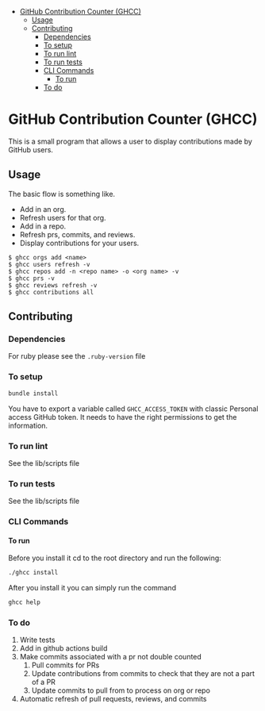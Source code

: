 <!-- TOC -->
* [GitHub Contribution Counter (GHCC)](#github-contribution-counter-ghcc)
  * [Usage](#usage)
  * [Contributing](#contributing)
    * [Dependencies](#dependencies)
    * [To setup](#to-setup)
    * [To run lint](#to-run-lint)
    * [To run tests](#to-run-tests)
    * [CLI Commands](#cli-commands)
      * [To run](#to-run)
    * [To do](#to-do)
<!-- TOC -->

# GitHub Contribution Counter (GHCC)
This is a small program that allows a user to display contributions made by GitHub users.

## Usage
The basic flow is something like.
- Add in an org.
- Refresh users for that org.
- Add in a repo.
- Refresh prs, commits, and reviews.
- Display contributions for your users.

```shell
$ ghcc orgs add <name>
$ ghcc users refresh -v
$ ghcc repos add -n <repo name> -o <org name> -v
$ ghcc prs -v
$ ghcc reviews refresh -v
$ ghcc contributions all
```

## Contributing
### Dependencies
For ruby please see the `.ruby-version` file
### To setup
```sh
bundle install
```
You have to export a variable called `GHCC_ACCESS_TOKEN` with classic Personal access GitHub token.
It needs to have the right permissions to get the information.

### To run lint
See the lib/scripts file

### To run tests
See the lib/scripts file

### CLI Commands
#### To run
Before you install it cd to the root directory and run the following: 
```sh
./ghcc install
```
After you install it you can simply run the command
```sh
ghcc help
```

### To do
1. Write tests
2. Add in github actions build
3. Make commits associated with a pr not double counted
    1. Pull commits for PRs
    2. Update contributions from commits to check that they are not a part of a PR
    3. Update commits to pull from to process on org or repo
4. Automatic refresh of pull requests, reviews, and commits
